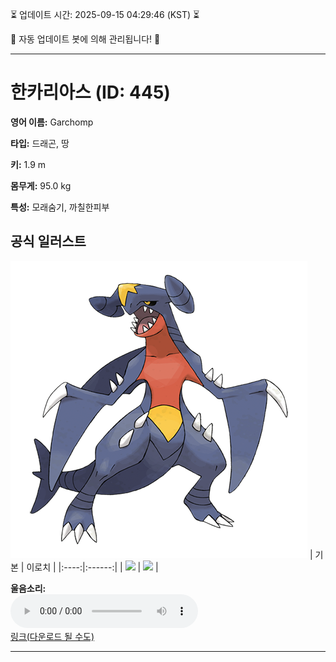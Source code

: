 
⏳ 업데이트 시간: 2025-09-15 04:29:46 (KST) ⏳

🤖 자동 업데이트 봇에 의해 관리됩니다! 🤖

---

# 한카리아스 (ID: 445)
**영어 이름:** Garchomp

**타입:** 드래곤, 땅

**키:** 1.9 m

**몸무게:** 95.0 kg

**특성:** 모래숨기, 까칠한피부

## 공식 일러스트
![](https://raw.githubusercontent.com/PokeAPI/sprites/master/sprites/pokemon/other/official-artwork/445.png)
| 기본 | 이로치 |
|:----:|:------:|
| <img src="http://play.pokemonshowdown.com/sprites/ani/garchomp.gif" width="200"> | <img src="http://play.pokemonshowdown.com/sprites/ani-shiny/garchomp.gif" width="200"> |

**울음소리:**<br><audio controls src="https://raw.githubusercontent.com/PokeAPI/cries/main/cries/pokemon/latest/445.ogg"></audio><br> [링크(다운로드 될 수도)](https://raw.githubusercontent.com/PokeAPI/cries/main/cries/pokemon/latest/445.ogg)


---
